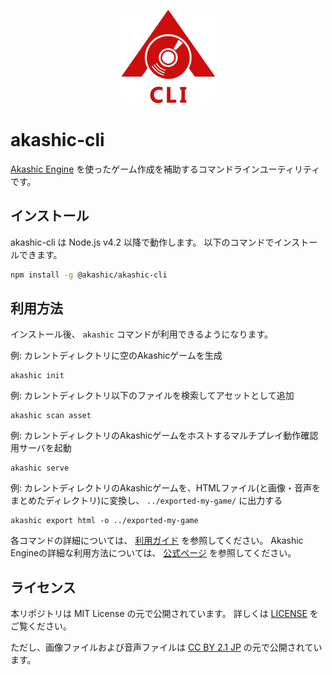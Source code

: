 <p align="center">
<img src="https://github.com/akashic-games/akashic-cli/blob/master/img/akashic-cli.png"/>
</p>

# akashic-cli

[Akashic Engine](https://akashic-games.github.io/) を使ったゲーム作成を補助するコマンドラインユーティリティです。

## インストール

akashic-cli は Node.js v4.2 以降で動作します。
以下のコマンドでインストールできます。

```sh
npm install -g @akashic/akashic-cli
```

## 利用方法

インストール後、 `akashic` コマンドが利用できるようになります。

例: カレントディレクトリに空のAkashicゲームを生成

```
akashic init
```

例: カレントディレクトリ以下のファイルを検索してアセットとして追加

```
akashic scan asset
```

例: カレントディレクトリのAkashicゲームをホストするマルチプレイ動作確認用サーバを起動

```
akashic serve
```

例: カレントディレクトリのAkashicゲームを、HTMLファイル(と画像・音声をまとめたディレクトリ)に変換し、 `../exported-my-game/` に出力する

```
akashic export html -o ../exported-my-game
```

各コマンドの詳細については、 [利用ガイド](http://akashic-games.github.io/guide/akashic-cli.html) を参照してください。
Akashic Engineの詳細な利用方法については、 [公式ページ](https://akashic-games.github.io/) を参照してください。

## ライセンス
本リポジトリは MIT License の元で公開されています。
詳しくは [LICENSE](https://github.com/akashic-games/akashic-cli/blob/master/LICENSE) をご覧ください。

ただし、画像ファイルおよび音声ファイルは
[CC BY 2.1 JP](https://creativecommons.org/licenses/by/2.1/jp/) の元で公開されています。
